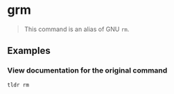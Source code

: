 # grm

> This command is an alias of GNU `rm`.

## Examples

### View documentation for the original command

```bash
tldr rm
```
